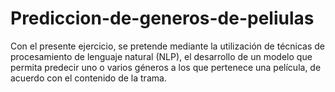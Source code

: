 # Prediccion-de-generos-de-peliulas
Con el presente ejercicio, se pretende mediante la utilización de técnicas de procesamiento de lenguaje natural (NLP), el desarrollo de un modelo que permita predecir uno o varios géneros a los que pertenece una película, de acuerdo con el contenido de la trama.  
